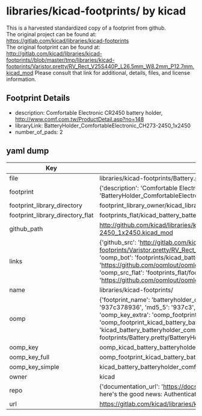 # libraries/kicad-footprints/ by kicad  
This is a harvested standardized copy of a footprint from github.  
The original project can be found at:  
https://gitlab.com/kicad/libraries/kicad-footprints  
The original footprint can be found at:
http://gitlab.com/kicad/libraries/kicad-footprints//blob/master/tmp/libraries/kicad-footprints/Varistor.pretty/RV_Rect_V25S440P_L26.5mm_W8.2mm_P12.7mm.kicad_mod
Please consult that link for additional, details, files, and license information.  
## Footprint Details
* description: Comfortable Electronic CR2450 battery holder, http://www.comf.com.tw/ProductDetail.asp?no=148  
* libraryLink: BatteryHolder_ComfortableElectronic_CH273-2450_1x2450  
* number_of_pads: 2  
## yaml dump  
| Key | Value |  
| --- | --- |  
| file | libraries/kicad-footprints/Battery.pretty/BatteryHolder_ComfortableElectronic_CH273-2450_1x2450.kicad_mod |  
| footprint | {'description': 'Comfortable Electronic CR2450 battery holder, http://www.comf.com.tw/ProductDetail.asp?no=148', 'libraryLink': 'BatteryHolder_ComfortableElectronic_CH273-2450_1x2450', 'number_of_pads': 2} |  
| footprint_library_directory | footprint_library_owner/kicad_libraries/kicad-footprints/ |  
| footprint_library_directory_flat | footprints_flat/kicad_battery_batteryholder_comfortableelectronic_ch273_2450_1x2450/working |  
| github_path | http://github.com/kicad/libraries/kicad-footprints//blob/master/tmp/libraries/kicad-footprints/Battery.pretty/BatteryHolder_ComfortableElectronic_CH273-2450_1x2450.kicad_mod |  
| links | {'github_src': 'http://gitlab.com/kicad/libraries/kicad-footprints//blob/master/tmp/libraries/kicad-footprints/Varistor.pretty/RV_Rect_V25S440P_L26.5mm_W8.2mm_P12.7mm.kicad_mod', 'github_src_repo': 'https://gitlab.com/kicad/libraries/kicad-footprints', 'oomp_bot': 'footprints/kicad_battery_batteryholder_comfortableelectronic_ch273_2450_1x2450/working', 'oomp_bot_github': 'https://github.com/oomlout/oomlout_oomp_footprint_bot/tree/main/footprints/kicad_battery_batteryholder_comfortableelectronic_ch273_2450_1x2450/working', 'oomp_src_flat': 'footprints_flat/footprints_flat/kicad_battery_batteryholder_comfortableelectronic_ch273_2450_1x2450/working', 'oomp_src_flat_github': 'https://github.com/oomlout/oomlout_oomp_footprint_src/tree/main/footprints_flat/kicad_battery_batteryholder_comfortableelectronic_ch273_2450_1x2450/working'} |  
| name | libraries/kicad-footprints/ |  
| oomp | {'footprint_name': 'batteryholder_comfortableelectronic_ch273_2450_1x2450', 'library_name': 'battery', 'md5': '937c378936ee74a342b47dc8d79fb5dc', 'md5_10': '937c378936', 'md5_5': '937c3', 'md5_6': '937c37', 'oomp_key': 'oomp_kicad_battery_batteryholder_comfortableelectronic_ch273_2450_1x2450', 'oomp_key_extra': 'oomp_footprint_kicad_battery_batteryholder_comfortableelectronic_ch273_2450_1x2450', 'oomp_key_full': 'oomp_footprint_kicad_battery_batteryholder_comfortableelectronic_ch273_2450_1x2450_937c37', 'oomp_key_simple': 'kicad_battery_batteryholder_comfortableelectronic_ch273_2450_1x2450', 'original_filename': 'libraries/kicad-footprints/Battery.pretty/BatteryHolder_ComfortableElectronic_CH273-2450_1x2450.kicad_mod', 'owner_name': 'kicad'} |  
| oomp_key | oomp_kicad_battery_batteryholder_comfortableelectronic_ch273_2450_1x2450 |  
| oomp_key_full | oomp_footprint_kicad_battery_batteryholder_comfortableelectronic_ch273_2450_1x2450 |  
| oomp_key_simple | kicad_battery_batteryholder_comfortableelectronic_ch273_2450_1x2450 |  
| owner | kicad |  
| repo | {'documentation_url': 'https://docs.github.com/rest/overview/resources-in-the-rest-api#rate-limiting', 'message': "API rate limit exceeded for 84.66.173.59. (But here's the good news: Authenticated requests get a higher rate limit. Check out the documentation for more details.)"} |  
| url | https://gitlab.com/kicad/libraries/kicad-footprints |  

